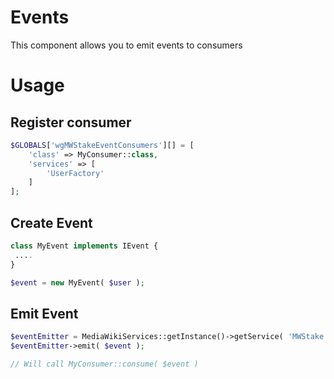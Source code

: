 # Events

This component allows you to emit events to consumers

# Usage

## Register consumer

```php
$GLOBALS['wgMWStakeEventConsumers'][] = [
	'class' => MyConsumer::class,
	'services' => [
		'UserFactory'
	]
];
```

## Create Event

```php
class MyEvent implements IEvent {
 ....
}

$event = new MyEvent( $user );
```


## Emit Event

```php
$eventEmitter = MediaWikiServices::getInstance()->getService( 'MWStake.EventEmitter' );
$eventEmitter->emit( $event );

// Will call MyConsumer::consume( $event )
```

